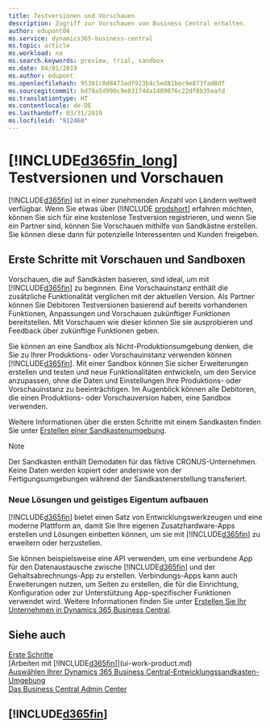 ```yaml
---
title: Testversionen und Vorschauen
description: Zugriff zur Vorschauen von Business Central erhalten.
author: edupont04
ms.service: dynamics365-business-central
ms.topic: article
ms.workload: na
ms.search.keywords: preview, trial, sandbox
ms.date: 04/01/2019
ms.author: edupont
ms.openlocfilehash: 95301c0d8473adf923b4c5ed81bec9e873fad8df
ms.sourcegitcommit: bd78a5d990c9e83174da1409076c22df8b35eafd
ms.translationtype: HT
ms.contentlocale: de-DE
ms.lasthandoff: 03/31/2019
ms.locfileid: "912460"
---
```

# <a name="included365finlongincludesd365finlongmdmd-trials-and-previews"></a>[!INCLUDE[d365fin_long](includes/d365fin_long_md.md)] Testversionen und Vorschauen

[!INCLUDE[d365fin](includes/d365fin_md.md)] ist in einer zunehmenden Anzahl von Ländern weltweit verfügbar. Wenn Sie etwas über [!INCLUDE [prodshort](includes/prodshort.md)] erfahren möchten, können Sie sich für eine kostenlose Testversion registrieren, und wenn Sie ein Partner sind, können Sie Vorschauen mithilfe von Sandkästne erstellen. Sie können diese dann für potenzielle Interessenten und Kunden freigeben.  

## <a name="getting-started-with-previews-and-sandboxes"></a>Erste Schritte mit Vorschauen und Sandboxen

Vorschauen, die auf Sandkästen basieren, sind ideal, um mit [!INCLUDE[d365fin](includes/d365fin_md.md)] zu beginnen. Eine Vorschauinstanz enthält die zusätzliche Funktionalität verglichen mit der aktuellen Version. Als Partner können Sie Debitoren Testversionen basierend auf bereits vorhandenen Funktionen, Anpassungen und Vorschauen zukünftiger Funktionen bereitstellen. Mit Vorschauen wie dieser können Sie sie ausprobieren und Feedback über zukünftige Funktionen geben.  

<!--To get started with a preview, go to [this page](https://go.microsoft.com/fwlink/?linkid=866045) and provide your work email address. To learn more about [!INCLUDE[d365fin](includes/d365fin_md.md)] and the capabilities it offers, refer to the documentation here on this site.-->

Sie können an eine Sandbox als Nicht-Produktionsumgebung denken, die Sie zu Ihrer Produktions- oder Vorschauinstanz verwenden können [!INCLUDE[d365fin](includes/d365fin_md.md)]. Mit einer Sandbox können Sie sicher Erweiterungen erstellen und testen und neue Funktionalitäten entwickeln, um den Service anzupassen, ohne die Daten und Einstellungen Ihre Produktions- oder Vorschauinstanz zu beeinträchtigen. Im Augenblick können alle Debitoren, die einen Produktions- oder Vorschauversion haben, eine Sandbox verwenden.

Weitere Informationen über die ersten Schritte mit einem Sandkasten finden Sie unter [Erstellen einer Sandkastenumgebung](across-how-create-sandbox-environment.md).  

> [!NOTE]
> Der Sandkasten enthält Demodaten für das fiktive CRONUS-Unternehmen. Keine Daten werden kopiert oder anderswie von der Fertigungsumgebungen während der Sandkastenerstellung transferiert.  

### <a name="building-new-solutions-and-intellectual-property"></a>Neue Lösungen und geistiges Eigentum aufbauen

[!INCLUDE[d365fin](includes/d365fin_md.md)] bietet einen Satz von Entwicklungswerkzeugen und eine moderne Plattform an, damit Sie Ihre eigenen Zusatzhardware-Apps erstellen und Lösungen einbetten können, um sie mit [!INCLUDE[d365fin](includes/d365fin_md.md)] zu erweitern oder herzustellen.  

Sie können beispielsweise eine API verwenden, um eine verbundene App für den Datenaustausche zwische [!INCLUDE[d365fin](includes/d365fin_md.md)] und der Gehaltsabrechnungs-App zu erstellen. Verbindungs-Apps kann auch Erweiterungen nutzen, um Seiten zu erstellen, die für die Einrichtung, Konfiguration oder zur Unterstützung App-spezifischer Funktionen verwendet wird. Weitere Informationen finden Sie unter [Erstellen Sie Ihr Unternehmen in Dynamics 365 Business Central](/dynamics365/business-central/dev-itpro/developer/readiness/readiness-welcome).

## <a name="see-also"></a>Siehe auch

[Erste Schritte](product-get-started.md)  
[Arbeiten mit [!INCLUDE[d365fin](includes/d365fin_md.md)]](ui-work-product.md)  
[Auswählen Ihrer Dynamics 365 Business Central-Entwicklungssandkasten-Umgebung](/dynamics365/business-central/dev-itpro/developer/devenv-sandbox-overview)  
[Das Business Central Admin Center](/dynamics365/business-central/dev-itpro/administration/tenant-admin-center)  

## [!INCLUDE[d365fin](includes/free_trial_md.md)]  

